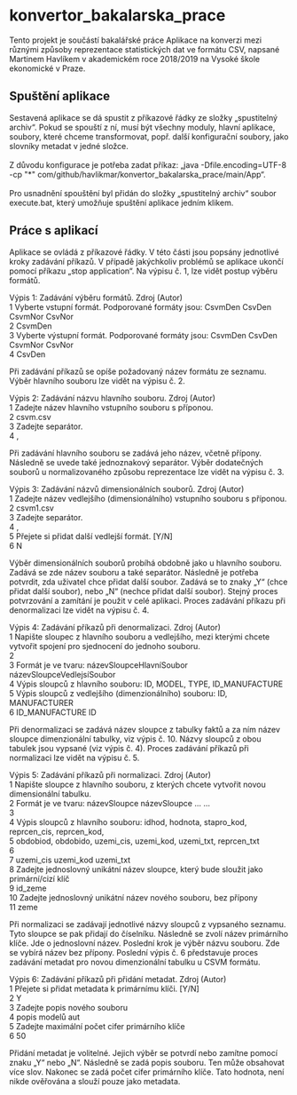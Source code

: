 # konvertor_bakalarska_prace
Tento projekt je součástí bakalářské práce Aplikace na konverzi mezi různými způsoby reprezentace statistických dat ve formátu CSV, napsané Martinem Havlíkem v akademickém roce 2018/2019 na Vysoké škole ekonomické v Praze.</br>

<h2>Spuštění aplikace</h2>
Sestavená aplikace se dá spustit z příkazové řádky ze složky „spustitelný archiv“. Pokud se spouští z ní, musí být všechny moduly, hlavní aplikace, soubory, které chceme transformovat, popř. další konfigurační soubory, jako slovníky metadat v jedné složce.</br>
</br>
Z důvodu konfigurace je potřeba zadat příkaz: „java -Dfile.encoding=UTF-8 -cp "*" com/github/havlikmar/konvertor_bakalarska_prace/main/App“. </br>
</br>
Pro usnadnění spouštění byl přidán do složky „spustitelný archiv“ soubor execute.bat, který umožňuje spuštění aplikace jedním klikem.</br>

<h2>Práce s aplikací</h2>
Aplikace se ovládá z příkazové řádky. V této části jsou popsány jednotlivé kroky zadávání příkazů. V případě jakýchkoliv problémů se aplikace ukončí pomocí příkazu „stop application“. 
Na výpisu č. 1, lze vidět postup výběru formátů.</br>

Výpis 1: Zadávání výběru formátů. Zdroj (Autor)</br>
1 Vyberte vstupní formát. Podporované formáty jsou: CsvmDen CsvDen CsvmNor CsvNor</br>
2 CsvmDen</br>
3 Vyberte výstupní formát. Podporované formáty jsou: CsvmDen CsvDen CsvmNor CsvNor</br>
4 CsvDen</br>

Při zadávání příkazů se opíše požadovaný název formátu ze seznamu. Výběr hlavního souboru lze vidět na výpisu č. 2.</br>

Výpis 2: Zadávání názvu hlavního souboru. Zdroj (Autor)</br>
1 Zadejte název hlavního vstupního souboru s příponou.</br>
2 csvm.csv</br>
3 Zadejte separátor.</br>
4 ,</br>

Při zadávání hlavního souboru se zadává jeho název, včetně přípony. Následně se uvede také jednoznakový separátor. Výběr dodatečných souborů u normalizovaného způsobu reprezentace lze vidět na výpisu č. 3. </br>

Výpis 3: Zadávání názvů dimensionálních souborů. Zdroj (Autor)</br>
1 Zadejte název vedlejšího (dimensionálního) vstupního souboru s příponou.</br>
2 csvm1.csv</br>
3 Zadejte separátor.</br>
4 ,</br>
5 Přejete si přidat další vedlejší formát. [Y/N]</br>
6 N</br>

Výběr dimensionálních souborů probíhá obdobně jako u hlavního souboru. Zadává se zde název souboru a také separátor. Následně je potřeba potvrdit, zda uživatel chce přidat další soubor. Zadává se to znaky „Y“ (chce přidat další soubor), nebo „N“ (nechce přidat další soubor). Stejný proces potvrzování a zamítání je použit v celé aplikaci. Proces zadávání příkazu při denormalizaci lze vidět na výpisu č. 4.</br>

Výpis 4: Zadávání příkazů při denormalizaci. Zdroj (Autor)</br>
1 Napište sloupec z hlavního souboru a vedlejšího, mezi kterými chcete vytvořit spojení pro sjednocení do jednoho souboru.</br>
2</br>
3 Formát je ve tvaru: názevSloupceHlavníSoubor názevSloupceVedlejsíSoubor</br>
4 Výpis sloupců z hlavního souboru: ID, MODEL, TYPE, ID_MANUFACTURE</br>
5 Výpis sloupců z vedlejšího (dimenzionálního) souboru: ID, MANUFACTURER</br>
6 ID_MANUFACTURE ID</br>

Při denormalizaci se zadává název sloupce z tabulky faktů a za ním název sloupce dimenzionální tabulky, viz výpis č. 10. Názvy sloupců z obou tabulek jsou vypsané (viz výpis č. 4). Proces zadávání příkazů při normalizaci lze vidět na výpisu č. 5.</br>

Výpis 5: Zadávání příkazů při normalizaci. Zdroj (Autor)</br>
1  Napište sloupce z hlavního souboru, z kterých chcete vytvořit novou dimensionální tabulku.</br>
2  Formát je ve tvaru: názevSloupce názevSloupce ... ...</br>
3</br>
4  Výpis sloupců z hlavního souboru: idhod, hodnota, stapro_kod, reprcen_cis, reprcen_kod,</br>
5  obdobiod, obdobido, uzemi_cis, uzemi_kod, uzemi_txt, reprcen_txt</br>
6 </br>
7  uzemi_cis uzemi_kod uzemi_txt</br>
8  Zadejte jednoslovný unikátní název sloupce, který bude sloužit jako primární/cizí klíč</br>
9  id_zeme</br>
10 Zadejte jednoslovný unikátní název nového souboru, bez přípony</br>
11 zeme</br>

Při normalizaci se zadávají jednotlivé názvy sloupců z vypsaného seznamu. Tyto sloupce se pak přidají do číselníku. Následně se zvolí název primárního klíče. Jde o jednoslovní název. Poslední krok je výběr názvu souboru. Zde se vybírá název bez přípony. Poslední výpis č. 6 představuje proces zadávání metadat pro novou dimenzionální tabulku u CSVM formátu.</br>

Výpis 6: Zadávání příkazů při přidání metadat. Zdroj (Autor)</br>
1 Přejete si přidat metadata k primárnímu klíči. [Y/N]</br>
2 Y</br>
3 Zadejte popis nového souboru</br>
4 popis modelů aut</br>
5 Zadejte maximální počet cifer primárního klíče</br>
6 50</br>

Přidání metadat je volitelné. Jejich výběr se potvrdí nebo zamítne pomocí znaku „Y“ nebo „N“. Následně se zadá popis souboru. Ten může obsahovat více slov. Nakonec se zadá počet cifer primárního klíče. Tato hodnota, není nikde ověřována a slouží pouze jako metadata.</br>  
